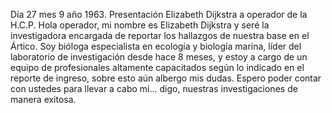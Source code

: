 Día 27 mes 9 año 1963. 
Presentación Elizabeth Dijkstra a operador de la H.C.P. 
Hola operador, mi nombre es Elizabeth Dijkstra y seré la investigadora encargada de reportar los hallazgos de nuestra base en el Ártico. Soy bióloga especialista en ecología y biología marina, líder del laboratorio de investigación desde hace 8 meses, y estoy a cargo de un equipo de profesionales altamente capacitados según lo indicado en el reporte de ingreso, sobre esto aún albergo mis dudas. 
Espero poder contar con ustedes para llevar a cabo mi... digo, nuestras investigaciones de manera exitosa. 